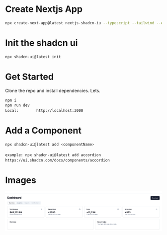 # Create Nextjs App

```bash
npx create-next-app@latest nextjs-shadcn-iu --typescript --tailwind --eslint
```

# Init the shadcn ui

```bash
npx shadcn-ui@latest init 
```

# Get Started

Clone the repo and install dependencies. Lets.

```bash
npm i
npm run dev
Local:        http://localhost:3000
```

# Add a Component

```bash
npx shadcn-ui@latest add <componentName>

example: npx shadcn-ui@latest add accordion
https://ui.shadcn.com/docs/components/accordion
```

# Images


<img src="images/image1.png" />

